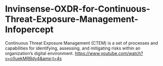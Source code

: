 # Invinsense-OXDR-for-Continuous-Threat-Exposure-Management-Infopercept
Continuous Threat Exposure Management (CTEM) is a set of processes and capabilities for identifying, assessing, and mitigating risks within an organization’s digital environment.  https://www.youtube.com/watch?v=c0uekMRBdy4&amp;t=4s
